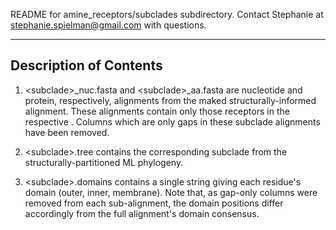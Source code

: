 README for amine_receptors/subclades subdirectory.
Contact Stephanie at stephanie.spielman@gmail.com with questions.

---


## Description of Contents

1. \<subclade\>_nuc.fasta and \<subclade\>_aa.fasta are nucleotide and protein, respectively, alignments from the maked structurally-informed alignment.
These alignments contain only those receptors in the respective <subclade>. Columns which are only gaps in these subclade alignments have been removed.

2. \<subclade\>.tree contains the corresponding subclade from the structurally-partitioned ML phylogeny.

3. \<subclade\>.domains contains a single string giving each residue's domain (outer, inner, membrane). Note that, as gap-only columns were removed from each sub-alignment, the domain positions differ accordingly from the full alignment's domain consensus. 
